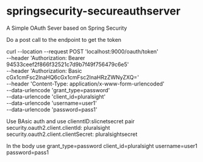 # springsecurity-secureauthserver
A Simple OAuth Sever based on Spring Security

Do a post call to the endpoint to get the token

curl --location --request POST 'localhost:9000/oauth/token' \
--header 'Authorization: Bearer 94533ceef2f866f32521c7d9b7f49f756479c6e5' \
--header 'Authorization: Basic cGx1cmFsc2lnaHQ6cGx1cmFsc2lnaHRzZWNyZXQ=' \
--header 'Content-Type: application/x-www-form-urlencoded' \
--data-urlencode 'grant_type=password' \
--data-urlencode 'client_id=pluralsight' \
--data-urlencode 'username=user1' \
--data-urlencode 'password=pass1'



Use BAsic auth and use clienntID:slicnetsecret pair
security.oauth2.client.clientId: pluralsight
security.oauth2.client.clientSecret: pluralsightsecret

In the body use 
grant_type=password
client_id=pluralsight
username=user1
password=pass1
